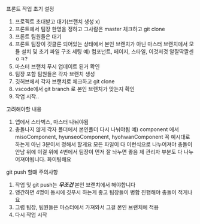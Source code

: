 프론트 작업 초기 설정
1. 프로젝트 초대받고 대기(브랜치 생성 x)
2. 프론트에서 팀장 한명을 정하고 그사람은 master 체크하고 git clone
3. 프론트 팀원들은 대기
4. 프론트 팀장이 깃클론 되어있는 상태에서 본인 브랜치가 아닌 
마스터 브랜치에서 모듈 설치 및 초기 파일 구조 세팅 
예) 컴포넌트, 페이지, 스타일, 이것저것 알잘딱깔센 ㅇㅋ?
5. 마스터 브랜치 푸시 업데이트 된거 확인
6. 팀장 포함 팀원들은 각자 브랜치 생성
7. 깃허브에서 각자 브랜치로 체크하고 git clone
8. vscode에서 git branch 로 본인 브랜치가 맞는지 확인
9. 작업 시작..

고려해야할 내용
1. 앱에서 스타벅스, 마스터 나눠야됨
2. 충돌나지 않게 각자 폴더에서 본인폴더 다시 나눠야됨
예) component 에서 misoComponent, hyunseoComponent, hyohwanComponent
꼭 예시대로 하는게 아닌 3분이서 정해서 할게요 모든 파일이 다 이런식으로 나누어져야 충돌이 안남
위에 이걸 위에 4번에서 팀장이 먼저 잘 놔누면 좋음
제 관리자 부분도 다 나누어져야됩니다. 
화이팅해요 

git push 할떄 주의사항
1. 작업 및 git push는 ***무조건*** 본인 브랜치에서 해야합니다
2. 앵간하면 4명이 동시에 깃푸시 하는게 좋고 팀장들이 병합 진행해야 충돌이 적게나요
3. 그럼 팀장, 팀원들은 마스터에서 가져와서 그걸 본인 브랜치에 적용
4. 다시 작업 시작
